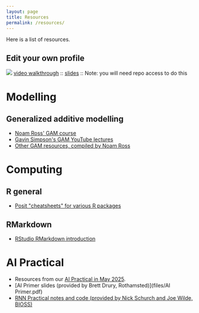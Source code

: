 ```yaml
---
layout: page
title: Resources
permalink: /resources/
---
```


Here is a list of resources.

## Edit your own profile
![](img/youtube.png) [video walkthrough](https://youtu.be/mu9UgfF2ft4) :: [slides](files/Github.pptx) :: Note: you will need repo access to do this

# Modelling

## Generalized additive modelling

- [Noam Ross' GAM course](https://noamross.github.io/gams-in-r-course/)
- [Gavin Simpson's GAM YouTube lectures](https://www.youtube.com/watch?v=sgw4cu8hrZM)
- [Other GAM resources, compiled by Noam Ross](https://github.com/noamross/gam-resources)

# Computing

## R general

- [Posit "cheatsheets" for various R packages](https://posit.co/resources/cheatsheets/)

## RMarkdown

- [RStudio RMarkdown introduction](https://rmarkdown.rstudio.com/articles_intro.html)


# AI Practical 
- Resources from our [AI Practical in May 2025](_posts/2025-05-12-Workshop-2025-May.md).
- [AI Primer slides (provided by Brett Drury, Rothamsted)](files/AI Primer.pdf)
- [RNN Practical notes and code (provided by Nick Schurch and Joe Wilde, BIOSS)](https://drive.google.com/drive/folders/1nMi6OtzKJMRmiUXhxOKeBC1-9QZIwxxP?usp=drive_link)




